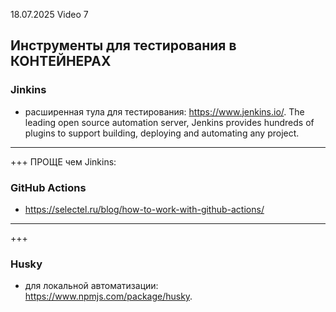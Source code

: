 18.07.2025
Video 7

## Инструменты для тестирования в КОНТЕЙНЕРАХ

### Jinkins
- расширенная тула для тестирования: https://www.jenkins.io/.
The leading open source automation server, Jenkins provides hundreds of plugins to support building, 
deploying and automating any project.

---
+++
ПРОЩЕ чем Jinkins:  
### GitHub Actions
- https://selectel.ru/blog/how-to-work-with-github-actions/

--- 
+++
### Husky
- для локальной автоматизации: https://www.npmjs.com/package/husky.